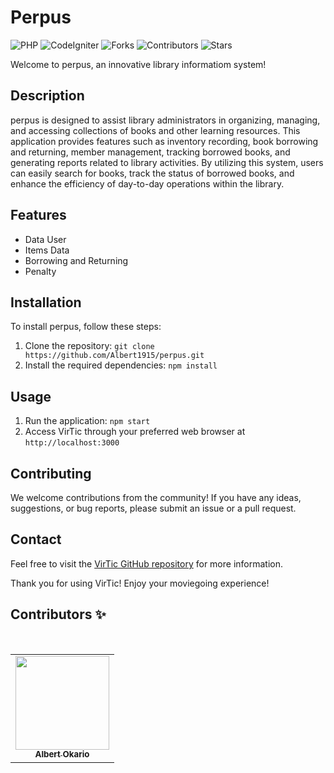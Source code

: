 

# Perpus

![PHP](https://img.shields.io/badge/PHP-FFD43B?style=for-the-badge&logo=php&logoColor=blue)
![CodeIgniter](https://img.shields.io/badge/CodeIgniter-FFFFFF?style=for-the-badge&logo=codeigniter&logoColor=red)
![Forks](https://img.shields.io/github/forks/Albert1915/perpus?style=for-the-badge)
![Contributors](https://img.shields.io/github/contributors/Albert1915/perpus?style=for-the-badge)
![Stars](https://img.shields.io/github/stars/Albert1915/perpus?style=for-the-badge)

Welcome to perpus, an innovative library informatiom system!

## Description

perpus is designed to assist library administrators in organizing, managing, and accessing collections of books and other learning resources. This application provides features such as inventory recording, book borrowing and returning, member management, tracking borrowed books, and generating reports related to library activities. By utilizing this system, users can easily search for books, track the status of borrowed books, and enhance the efficiency of day-to-day operations within the library.

## Features

- Data User
- Items Data
- Borrowing and Returning
- Penalty

## Installation

To install perpus, follow these steps:

1. Clone the repository: `git clone https://github.com/Albert1915/perpus.git`
2. Install the required dependencies: `npm install`

## Usage

1. Run the application: `npm start`
2. Access VirTic through your preferred web browser at `http://localhost:3000`

## Contributing

We welcome contributions from the community! If you have any ideas, suggestions, or bug reports, please submit an issue or a pull request.

## Contact

Feel free to visit the [VirTic GitHub repository](https://github.com/Albert1915/perpus) for more information.

Thank you for using VirTic! Enjoy your moviegoing experience!

## Contributors ✨
<br>
<table align="center">
  <tr>
    <td align="center"><a href="https://github.com/Albert1915"><img src="https://avatars.githubusercontent.com/u/76970766?s=400&u=adf4015762046d3e3ab4178b48366719243df2fc&v=4" width="150px;" alt=""/><br><sub><b>Albert Okario</b></sub></td> 
  </tr>
</table>
